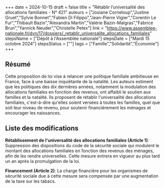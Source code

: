 +++
date = 2024-10-15
draft = false
title = "Rétablir l’universalité des allocations familiales - N° 421"
auteurs = ["Josiane Corneloup","Justine Gruet","Sylvie Bonnet","Fabien Di Filippo","Jean-Pierre Vigier","Corentin Le Fur","Thibault Bazin","Alexandra Martin","Valérie Bazin-Malgras","Fabrice Brun","Yannick Neuder","Christelle Petex"]
link = "https://www.assemblee-nationale.fr/dyn/17/dossiers/_retablir_universalite_allocations_familiales"
stepsName = ["Dépôt à l'Assemblée nationale"]
stepsDate = ["Mardi 15 octobre 2024"]
stepsStatus = [""]
tags = ["Famille","Solidarité","Économie"]
+++

## Résumé

Cette proposition de loi vise à relancer une politique familiale ambitieuse en France, face à une baisse inquiétante de la natalité. Les auteurs estiment que les politiques des dix dernières années, notamment la modulation des allocations familiales en fonction des revenus, ont affaibli le soutien aux familles et la natalité. Ils proposent de rétablir l'universalité des allocations familiales, c'est-à-dire qu'elles soient versées à toutes les familles, quel que soit leur niveau de revenu, pour soutenir financièrement les ménages et encourager les naissances.

## Liste des modifications

**Rétablissement de l'universalité des allocations familiales (Article 1)**: Suppression des dispositions du code de la sécurité sociale qui modulent le montant des allocations familiales en fonction des revenus des ménages, afin de les rendre universelles. Cette mesure entrera en vigueur au plus tard un an après la promulgation de la loi.

**Financement (Article 2)**: La charge financière pour les organismes de sécurité sociale due à cette mesure sera compensée par une augmentation de la taxe sur les tabacs.

